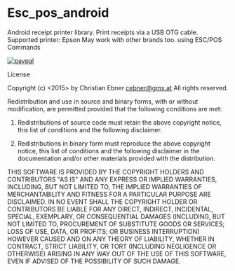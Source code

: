 # Esc_pos_android
Android receipt printer library.
Print receipts via a USB OTG cable.
Supported printer: Epson
May work with other brands too.
using ESC/POS Commands

[![paypal](https://www.paypalobjects.com/en_US/i/btn/btn_donateCC_LG.gif)](https://www.paypal.me/ebcTech)

License

Copyright (c) <2015> by Christian Ebner cebner@gmx.at 
All rights reserved.

Redistribution and use in source and binary forms, with or without modification, are permitted provided that the following conditions are met:

1. Redistributions of source code must retain the above copyright notice, this list of conditions and the following disclaimer.

2. Redistributions in binary form must reproduce the above copyright notice, this list of conditions and the following disclaimer in the documentation and/or other materials provided with the distribution.

THIS SOFTWARE IS PROVIDED BY THE COPYRIGHT HOLDERS AND CONTRIBUTORS "AS IS" AND ANY EXPRESS OR IMPLIED WARRANTIES, INCLUDING, BUT NOT LIMITED TO, THE IMPLIED WARRANTIES OF MERCHANTABILITY AND FITNESS FOR A PARTICULAR PURPOSE ARE DISCLAIMED. IN NO EVENT SHALL THE COPYRIGHT HOLDER OR CONTRIBUTORS BE LIABLE FOR ANY DIRECT, INDIRECT, INCIDENTAL, SPECIAL, EXEMPLARY, OR CONSEQUENTIAL DAMAGES (INCLUDING, BUT NOT LIMITED TO, PROCUREMENT OF SUBSTITUTE GOODS OR SERVICES; LOSS OF USE, DATA, OR PROFITS; OR BUSINESS INTERRUPTION) HOWEVER CAUSED AND ON ANY THEORY OF LIABILITY, WHETHER IN CONTRACT, STRICT LIABILITY, OR TORT (INCLUDING NEGLIGENCE OR OTHERWISE) ARISING IN ANY WAY OUT OF THE USE OF THIS SOFTWARE, EVEN IF ADVISED OF THE POSSIBILITY OF SUCH DAMAGE.
